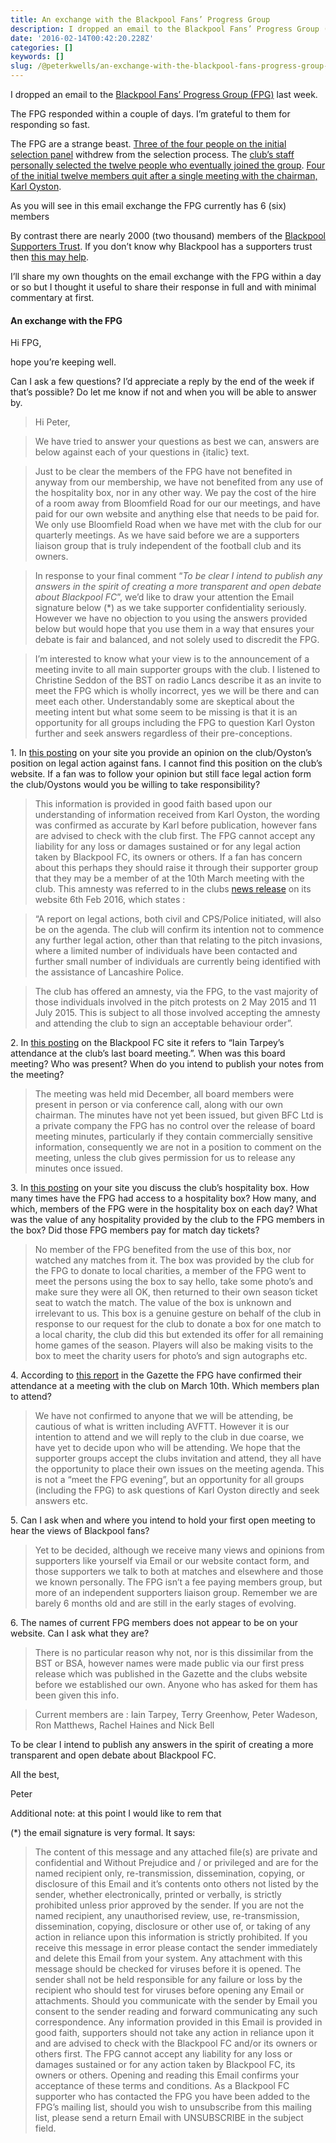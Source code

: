 ```yaml
---
title: An exchange with the Blackpool Fans’ Progress Group
description: I dropped an email to the Blackpool Fans’ Progress Group (FPG) last week.
date: '2016-02-14T00:42:20.228Z'
categories: []
keywords: []
slug: /@peterkwells/an-exchange-with-the-blackpool-fans-progress-group-e033e4d03ebe
---
```


I dropped an email to the [Blackpool Fans’ Progress Group (FPG)](http://www.blackpoolfpg.co.uk) last week.

The FPG responded within a couple of days. I’m grateful to them for responding so fast.

The FPG are a strange beast. [Three of the four people on the initial selection panel](http://www.blackpoolgazette.co.uk/sport/blackpool-fc/pool-latest/trio-withdraw-from-bfc-fans-parliament-process-1-7333039) withdrew from the selection process. The [club’s staff personally selected the twelve people who eventually joined the group](http://www.blackpoolfpg.co.uk/#!our-formation/c4t6f). [Four of the initial twelve members quit after a single meeting with the chairman, Karl Oyston](http://www.blackpoolgazette.co.uk/sport/blackpool-fc/pool-latest/four-quit-oyston-fan-group-after-just-one-meeting-1-7504465).

As you will see in this email exchange the FPG currently has 6 (six) members

By contrast there are nearly 2000 (two thousand) members of the [Blackpool Supporters Trust](https://blackpoolsupporterstrust.org). If you don’t know why Blackpool has a supporters trust then [this may help](https://medium.com/@peterkwells/blackpool-fc-it-s-time-to-make-a-choice-9f3c30ad335f).

I’ll share my own thoughts on the email exchange with the FPG within a day or so but I thought it useful to share their response in full and with minimal commentary at first.

#### An exchange with the FPG

Hi FPG,

hope you’re keeping well.

Can I ask a few questions? I’d appreciate a reply by the end of the week if that’s possible? Do let me know if not and when you will be able to answer by.

> Hi Peter,

> We have tried to answer your questions as best we can, answers are below against each of your questions in {italic} text.

> Just to be clear the members of the FPG have not benefited in anyway from our membership, we have not benefited from any use of the hospitality box, nor in any other way. We pay the cost of the hire of a room away from Bloomfield Road for our our meetings, and have paid for our own website and anything else that needs to be paid for. We only use Bloomfield Road when we have met with the club for our quarterly meetings. As we have said before we are a supporters liaison group that is truly independent of the football club and its owners.

> In response to your final comment “_To be clear I intend to publish any answers in the spirit of creating a more transparent and open debate about Blackpool FC_”, we’d like to draw your attention the Email signature below (\*) as we take supporter confidentiality seriously. However we have no objection to you using the answers provided below but would hope that you use them in a way that ensures your debate is fair and balanced, and not solely used to discredit the FPG.

> I’m interested to know what your view is to the announcement of a meeting invite to all main supporter groups with the club. I listened to Christine Seddon of the BST on radio Lancs describe it as an invite to meet the FPG which is wholly incorrect, yes we will be there and can meet each other. Understandably some are skeptical about the meeting intent but what some seem to be missing is that it is an opportunity for all groups including the FPG to question Karl Oyston further and seek answers regardless of their pre-conceptions.

1\. In [this postin](http://www.blackpoolfpg.co.uk/#%21blank/z3cmj)g on your site you provide an opinion on the club/Oyston’s position on legal action against fans. I cannot find this position on the club’s website. If a fan was to follow your opinion but still face legal action form the club/Oystons would you be willing to take responsibility?

> This information is provided in good faith based upon our understanding of information received from Karl Oyston, the wording was confirmed as accurate by Karl before publication, however fans are advised to check with the club first. The FPG cannot accept any liability for any loss or damages sustained or for any legal action taken by Blackpool FC, its owners or others. If a fan has concern about this perhaps they should raise it through their supporter group that they may be a member of at the 10th March meeting with the club. This amnesty was referred to in the clubs [news release](http://www.blackpoolfc.co.uk/news/article/invitation-to-be-extended-to-supporters-groups-2941206.aspx) on its website 6th Feb 2016, which states :

> “A report on legal actions, both civil and CPS/Police initiated, will also be on the agenda. The club will confirm its intention not to commence any further legal action, other than that relating to the pitch invasions, where a limited number of individuals have been contacted and further small number of individuals are currently being identified with the assistance of Lancashire Police.

> The club has offered an amnesty, via the FPG, to the vast majority of those individuals involved in the pitch protests on 2 May 2015 and 11 July 2015. This is subject to all those involved accepting the amnesty and attending the club to sign an acceptable behaviour order”.

2\. In [this posting](http://www.blackpoolfc.co.uk/news/article/invitation-to-be-extended-to-supporters-groups-2941206.aspx) on the Blackpool FC site it refers to “Iain Tarpey’s attendance at the club’s last board meeting.”. When was this board meeting? Who was present? When do you intend to publish your notes from the meeting?

> The meeting was held mid December, all board members were present in person or via conference call, along with our own chairman. The minutes have not yet been issued, but given BFC Ltd is a private company the FPG has no control over the release of board meeting minutes, particularly if they contain commercially sensitive information, consequently we are not in a position to comment on the meeting, unless the club gives permission for us to release any minutes once issued.

3\. In [this posting](http://www.blackpoolfpg.co.uk/#%21charity-update/hhott) on your site you discuss the club’s hospitality box. How many times have the FPG had access to a hospitality box? How many, and which, members of the FPG were in the hospitality box on each day? What was the value of any hospitality provided by the club to the FPG members in the box? Did those FPG members pay for match day tickets?

> No member of the FPG benefited from the use of this box, nor watched any matches from it. The box was provided by the club for the FPG to donate to local charities, a member of the FPG went to meet the persons using the box to say hello, take some photo’s and make sure they were all OK, then returned to their own season ticket seat to watch the match. The value of the box is unknown and irrelevant to us. This box is a genuine gesture on behalf of the club in response to our request for the club to donate a box for one match to a local charity, the club did this but extended its offer for all remaining home games of the season. Players will also be making visits to the box to meet the charity users for photo’s and sign autographs etc.

4\. According to [this report](http://www.blackpoolgazette.co.uk/sport/blackpool-fc/pool-latest/fan-groups-respond-to-blackpool-s-meeting-offer-1-7725082) in the Gazette the FPG have confirmed their attendance at a meeting with the club on March 10th. Which members plan to attend?

> We have not confirmed to anyone that we will be attending, be cautious of what is written including AVFTT. However it is our intention to attend and we will reply to the club in due coarse, we have yet to decide upon who will be attending. We hope that the supporter groups accept the clubs invitation and attend, they all have the opportunity to place their own issues on the meeting agenda. This is not a “meet the FPG evening”, but an opportunity for all groups (including the FPG) to ask questions of Karl Oyston directly and seek answers etc.

5\. Can I ask when and where you intend to hold your first open meeting to hear the views of Blackpool fans?

> Yet to be decided, although we receive many views and opinions from supporters like yourself via Email or our website contact form, and those supporters we talk to both at matches and elsewhere and those we known personally. The FPG isn’t a fee paying members group, but more of an independent supporters liaison group. Remember we are barely 6 months old and are still in the early stages of evolving.

6\. The names of current FPG members does not appear to be on your website. Can I ask what they are?

> There is no particular reason why not, nor is this dissimilar from the BST or BSA, however names were made public via our first press release which was published in the Gazette and the clubs website before we established our own. Anyone who has asked for them has been given this info.

> Current members are : Iain Tarpey, Terry Greenhow, Peter Wadeson, Ron Matthews, Rachel Haines and Nick Bell

To be clear I intend to publish any answers in the spirit of creating a more transparent and open debate about Blackpool FC.

All the best,

Peter

Additional note: at this point I would like to rem that

(\*) the email signature is very formal. It says:

> The content of this message and any attached file(s) are private and confidential and Without Prejudice and / or privileged and are for the named recipient only, re-transmission, dissemination, copying, or disclosure of this Email and it’s contents onto others not listed by the sender, whether electronically, printed or verbally, is strictly prohibited unless prior approved by the sender. If you are not the named recipient, any unauthorised review, use, re-transmission, dissemination, copying, disclosure or other use of, or taking of any action in reliance upon this information is strictly prohibited. If you receive this message in error please contact the sender immediately and delete this Email from your system. Any attachment with this message should be checked for viruses before it is opened. The sender shall not be held responsible for any failure or loss by the recipient who should test for viruses before opening any Email or attachments. Should you communicate with the sender by Email you consent to the sender reading and forward communicating any such correspondence. Any information provided in this Email is provided in good faith, supporters should not take any action in reliance upon it and are advised to check with the Blackpool FC and/or its owners or others first. The FPG cannot accept any liability for any loss or damages sustained or for any action taken by Blackpool FC, its owners or others. Opening and reading this Email confirms your acceptance of these terms and conditions. As a Blackpool FC supporter who has contacted the FPG you have been added to the FPG’s mailing list, should you wish to unsubscribe from this mailing list, please send a return Email with UNSUBSCRIBE in the subject field.